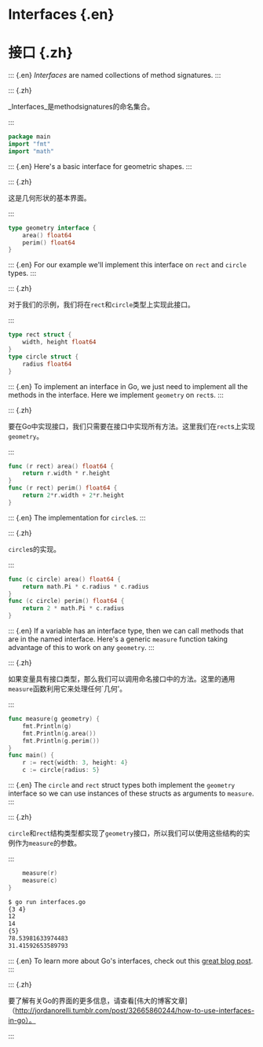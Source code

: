 
# Interfaces {.en}


# 接口 {.zh}


::: {.en}
_Interfaces_ are named collections of method
signatures.
:::

::: {.zh}

_Interfaces_是methodsignatures的命名集合。

:::


```go
package main
import "fmt"
import "math"
```


::: {.en}
Here's a basic interface for geometric shapes.
:::

::: {.zh}

这是几何形状的基本界面。

:::


```go
type geometry interface {
	area() float64
	perim() float64
}
```


::: {.en}
For our example we'll implement this interface on
`rect` and `circle` types.
:::

::: {.zh}

对于我们的示例，我们将在`rect`和`circle`类型上实现此接口。

:::


```go
type rect struct {
	width, height float64
}
type circle struct {
	radius float64
}
```


::: {.en}
To implement an interface in Go, we just need to
implement all the methods in the interface. Here we
implement `geometry` on `rect`s.
:::

::: {.zh}

要在Go中实现接口，我们只需要在接口中实现所有方法。这里我们在`rect`s上实现`geometry`。

:::


```go
func (r rect) area() float64 {
	return r.width * r.height
}
func (r rect) perim() float64 {
	return 2*r.width + 2*r.height
}
```


::: {.en}
The implementation for `circle`s.
:::

::: {.zh}

`circle`s的实现。

:::


```go
func (c circle) area() float64 {
	return math.Pi * c.radius * c.radius
}
func (c circle) perim() float64 {
	return 2 * math.Pi * c.radius
}
```


::: {.en}
If a variable has an interface type, then we can call
methods that are in the named interface. Here's a
generic `measure` function taking advantage of this
to work on any `geometry`.
:::

::: {.zh}

如果变量具有接口类型，那么我们可以调用命名接口中的方法。这里的通用`measure`函数利用它来处理任何`几何'。

:::


```go
func measure(g geometry) {
	fmt.Println(g)
	fmt.Println(g.area())
	fmt.Println(g.perim())
}
func main() {
	r := rect{width: 3, height: 4}
	c := circle{radius: 5}
```


::: {.en}
The `circle` and `rect` struct types both
implement the `geometry` interface so we can use
instances of
these structs as arguments to `measure`.
:::

::: {.zh}

`circle`和`rect`结构类型都实现了`geometry`接口，所以我们可以使用这些结构的实例作为`measure`的参数。

:::


```go
	measure(r)
	measure(c)
}
```


```sh
$ go run interfaces.go
{3 4}
12
14
{5}
78.53981633974483
31.41592653589793
```


::: {.en}
To learn more about Go's interfaces, check out this
[great blog post](http://jordanorelli.tumblr.com/post/32665860244/how-to-use-interfaces-in-go).
:::

::: {.zh}

要了解有关Go的界面的更多信息，请查看[伟大的博客文章]（http://jordanorelli.tumblr.com/post/32665860244/how-to-use-interfaces-in-go）。

:::



